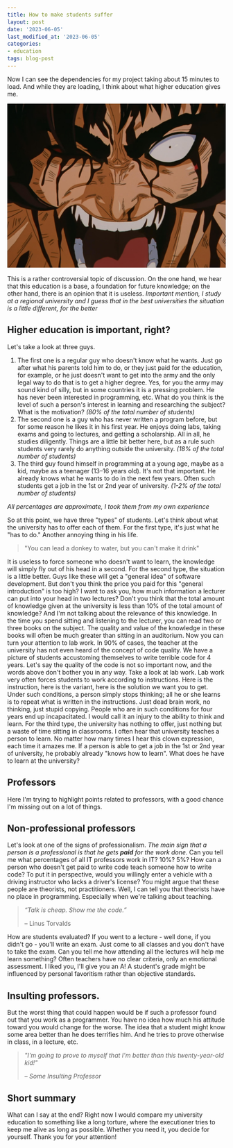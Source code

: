 ```yaml
---
title: How to make students suffer
layout: post
date: '2023-06-05'
last_modified_at: '2023-06-05'
categories:
- education
tags: blog-post
---
```


Now I can see the dependencies for my project taking about 15 minutes to load. And while they are loading, I think about what higher education gives me.

<img weight="520" title="Suffering Guts" alt="Suffering Guts" src="/assets/images/berserk.jpg">

This is a rather controversial topic of discussion. On the one hand, we hear that this education is a base, a foundation for future knowledge; on the other hand, there is an opinion that it is useless.
*Important mention, I study at a regional university and I guess that in the best universities the situation is a little different, for the better*



## Higher education is important, right?

Let's take a look at three guys.
1. The first one is a regular guy who doesn't know what he wants. Just go after what his parents told him to do, or they just paid for the education, for example, or he just doesn't want to get into the army and the only legal way to do that is to get a higher degree. Yes, for you the army may sound kind of silly, but in some countries it is a pressing problem. He has never been interested in programming, etc. What do you think is the level of such a person's interest in learning and researching the subject? What is the motivation?    *(80% of the total number of students)*
2. The second one is a guy who has never written a program before, but for some reason he likes it in his first year. He enjoys doing labs, taking exams and going to lectures, and getting a scholarship. All in all, he studies diligently. Things are a little bit better here, but as a rule such students very rarely do anything outside the university. *(18% of the total number of students)*
3. The third guy found himself in programming at a young age, maybe as a kid, maybe as a teenager (13–16 years old). It's not that important. He already knows what he wants to do in the next few years. Often such students get a job in the 1st or 2nd year of university. *(1-2% of the total number of students)*

*All percentages are approximate, I took them from my own experience*

So at this point, we have three "types" of students.
Let's think about what the university has to offer each of them.
For the first type, it's just what he "has to do."
Another annoying thing in his life.

> "You can lead a donkey to water, but you can't make it drink"

It is useless to force someone who doesn't want to learn, the knowledge will simply fly out of his head in a second.
For the second type, the situation is a little better. Guys like these will get a "general idea" of software development. But don't you think the price you paid for this "general introduction" is too high?
I want to ask you, how much information a lecturer can put into your head in two lectures?
Don't you think that the total amount of knowledge given at the university is less than 10% 
of the total amount of knowledge? And I'm not talking about the relevance of this knowledge.
In the time you spend sitting and listening to the lecturer, you can read two or three books on the subject. The quality and value of the knowledge in these books will often be much greater than sitting in an auditorium.
Now you can turn your attention to lab work. In 90% of cases, the teacher at the university has not even heard of the concept of code quality. We have a picture of students accustoming themselves to write terrible code for 4 years.
Let's say the quality of the code is not so important now, and the words above don't bother you in any way.
Take a look at lab work. Lab work very often forces students to work according to instructions. Here is the instruction, here is the variant, here is the solution we want you to get. Under such conditions, a person simply stops thinking; all he or she learns is to repeat what is written in the instructions. Just dead brain work, no thinking, just stupid copying. People who are in such conditions for four years end up incapacitated. I would call it an injury to the ability to think and learn.
For the third type, the university has nothing to offer, just nothing but a waste of time sitting in classrooms. I often hear that university teaches a person to learn. No matter how many times I hear this clown expression, each time it amazes me. If a person is able to get a job in the 1st or 2nd year of university, he probably already "knows how to learn". What does he have to learn at the university? 



## Professors

Here I'm trying to highlight points related to professors, with a good chance I'm missing out on a lot of things.

## Non-professional professors

Let's look at one of the signs of professionalism.
*The main sign that a person is a professional is that he gets **paid** for the work done.*
Can you tell me what percentages of all IT professors work in IT?
10%?
5%?
How can a person who doesn't get paid to write code teach someone how to write code?
To put it in perspective,
would you willingly enter a vehicle with a driving instructor who lacks a driver's license?
You might argue that these people are theorists, not practitioners. Well, I can tell you that theorists have no place in programming. Especially when we're talking about teaching.

> *“Talk is cheap. Show me the code.”*
>
> – Linus Torvalds

How are students evaluated?
If you went to a lecture - well done, if you didn't go - you'll write an exam.
Just come to all classes and you don't have to take the exam.
Can you tell me how attending all the lectures will help me learn something?
Often teachers have no clear criteria, only an emotional assessment.
I liked you, I'll give you an A!
A student's grade might be influenced by personal favoritism rather than objective standards.



## Insulting professors.

But the worst thing that could happen would be if such a professor found out that you work as a programmer. You have no idea how much his attitude toward you would change for the worse. The idea that a student might know some area better than he does terrifies him. And he tries to prove otherwise in class, in a lecture, etc.

  > *"I'm going to prove to myself that I'm better than this twenty-year-old kid!"*
  >
  > *– Some Insulting Professor*



## Short summary
What can I say at the end?
Right now I would compare my university education to something like a long torture, where the executioner tries to keep me alive as long as possible. Whether you need it, you decide for yourself.
Thank you for your attention!
